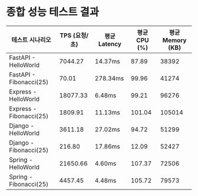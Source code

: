 # 종합 성능 테스트 결과

| 테스트 시나리오 | TPS (요청/초) | 평균 Latency | 평균 CPU (%) | 평균 Memory (KB) |
|---|---|---|---|---|
| FastAPI - HelloWorld | 7044.27 | 14.37ms | 87.89 | 38392 |
| FastAPI - Fibonacci(25) | 70.01 | 278.34ms | 99.96 | 41274 |
| Express - HelloWorld | 18077.33 | 6.48ms | 99.21 | 96276 |
| Express - Fibonacci(25) | 1809.91 | 11.13ms | 101.04 | 105014 |
| Django - HelloWorld | 3611.18 | 27.02ms | 94.72 | 51299 |
| Django - Fibonacci(25) | 216.80 | 17.86ms | 12.09 | 52427 |
| Spring - HelloWorld | 21650.66 | 4.60ms | 107.37 | 72506 |
| Spring - Fibonacci(25) | 4457.45 | 4.48ms | 105.72 | 79573 |
